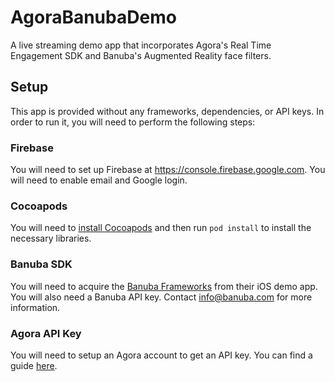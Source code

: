 # AgoraBanubaDemo
A live streaming demo app that incorporates Agora's Real Time Engagement SDK and Banuba's Augmented Reality face filters.


## Setup
This app is provided without any frameworks, dependencies, or API keys. In order to run it, you will need to perform the following steps:

### Firebase
You will need to set up Firebase at https://console.firebase.google.com. You will need to enable email and Google login.

### Cocoapods
You will need to [install Cocoapods](https://guides.cocoapods.org/using/getting-started.html) and then run `pod install` to install the necessary libraries.

### Banuba SDK
You will need to acquire the [Banuba Frameworks](https://drive.google.com/drive/folders/1Up10V5KjkTZYBODKkx7UdDSqYpEu33S-?_hsenc=p2ANqtz--RruVWo98u8Ifip-JQf4aHRHr8CSivJexqyw5TJ2mc_Wr0BDz2sjPmkBr359FLpQ1BEtmaoIChIDMNFQyFkhza1w69nA&_hsmi=75726806) from their iOS demo app. You will also need a Banuba API key. Contact info@banuba.com for more information.

### Agora API Key
You will need to setup an Agora account to get an API key. You can find a guide [here](https://www.agora.io/en/blog/how-to-get-started-with-agora).
